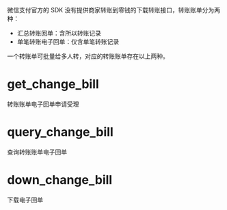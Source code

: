 微信支付官方的 SDK 没有提供商家转账到零钱的下载转账接口，转账账单分为两种：

* 汇总转账回单：含所以转账记录
* 单笔转账电子回单：仅含单笔转账记录

一个转账单可批量给多人转，对应的转账账单存在以上两种。

# get_change_bill

转账账单电子回单申请受理

# query_change_bill

查询转账账单电子回单

# down_change_bill

下载电子回单